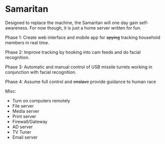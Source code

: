# Samaritan
Designed to replace the machine, the Samaritan will one day gain self-awareness. For now though, it is just a home server written for fun.

Phase 1:
Create web interface and mobile app for <strike>spying</strike> tracking household members in real time.

Phase 2:
Improve tracking by hooking into cam feeds and do facial recognition.

Phase 3:
Automatic and manual control of USB missile turrets working in conjunction with facial recognition.

Phase 4:
Assume full control and <strike>enslave</strike> provide guidance to human race

Misc:
- Turn on computers remotely
- File server
- Media server
- Print server
- Firewall/Gateway
- AD server
- TV Tuner
- Email server
